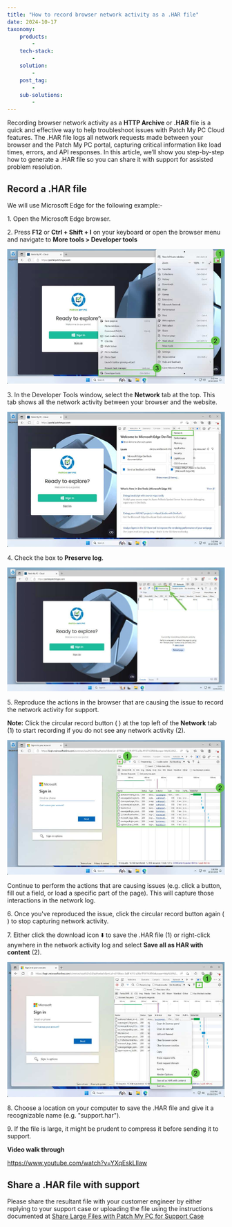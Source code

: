 ```yaml
---
title: "How to record browser network activity as a .HAR file"
date: 2024-10-17
taxonomy:
    products:
        - 
    tech-stack:
        - 
    solution:
        - 
    post_tag:
        - 
    sub-solutions:
        - 
---
```


Recording browser network activity as a **HTTP Archive** or **.HAR** file is a quick and effective way to help troubleshoot issues with Patch My PC Cloud features. The .HAR file logs all network requests made between your browser and the Patch My PC portal, capturing critical information like load times, errors, and API responses. In this article, we’ll show you step-by-step how to generate a .HAR file so you can share it with support for assisted problem resolution.

## Record a .HAR file

We will use Microsoft Edge for the following example:-

1\. Open the Microsoft Edge browser.

2\. Press **F12** or **Ctrl + Shift + I** on your keyboard or open the browser menu and navigate to **More tools > Developer tools**

![](../../_images/har_file_1.jpg)

3\. In the Developer Tools window, select the **Network** tab at the top. This tab shows all the network activity between your browser and the website.

![](../../_images/har_file_2.jpg)

4\. Check the box to **Preserve log**.

![](../../_images/preservelog-1024x581.jpg)

5\. Reproduce the actions in the browser that are causing the issue to record the network activity for support.

**Note:** Click the circular record button ( ) at the top left of the **Network** tab (1) to start recording if you do not see any network activity (2).

![](../../_images/har_file_3.jpg)

Continue to perform the actions that are causing issues (e.g. click a button, fill out a field, or load a specific part of the page). This will capture those interactions in the network log.

6\. Once you've reproduced the issue, click the circular record button again ( ) to stop capturing network activity.

7\. Either click the download icon ⬇️ to save the .HAR file (1) or right-click anywhere in the network activity log and select **Save all as HAR with content** (2).

![](../../_images/har_file_4.jpg)

8\. Choose a location on your computer to save the .HAR file and give it a recognizable name (e.g. "support.har").

9\. If the file is large, it might be prudent to compress it before sending it to support.

**Video walk through**

https://www.youtube.com/watch?v=YXqEskLIlaw

## Share a .HAR file with support

Please share the resultant file with your customer engineer by either replying to your support case or uploading the file using the instructions documented at [Share Large Files with Patch My PC for Support Case](https://patchmypc.com/how-to-share-large-files)
